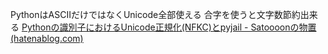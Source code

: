PythonはASCIIだけではなくUnicode全部使える
合字を使うと文字数節約出来る
[Pythonの識別子におけるUnicode正規化(NFKC)とpyjail - Satoooonの物置 (hatenablog.com)](https://satoooon1024.hatenablog.com/entry/2022/08/20/Python%E3%81%AE%E8%AD%98%E5%88%A5%E5%AD%90%E3%81%AB%E3%81%8A%E3%81%91%E3%82%8BUnicode%E6%AD%A3%E8%A6%8F%E5%8C%96%28NFKC%29%E3%81%A8pyjail)
